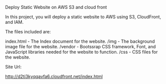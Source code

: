 Deploy Static Website on AWS S3 and cloud front

In this project, you will deploy a static website to AWS using S3, CloudFront, and IAM.

The files included are:

index.html - The Index document for the website.
/img - The background image file for the website.
/vendor - Bootssrap CSS framework, Font, and JavaScript libraries needed for the website to function.
/css - CSS files for the website.


Site Url:

http://d2ti3kyqqavfa6.cloudfront.net/index.html
